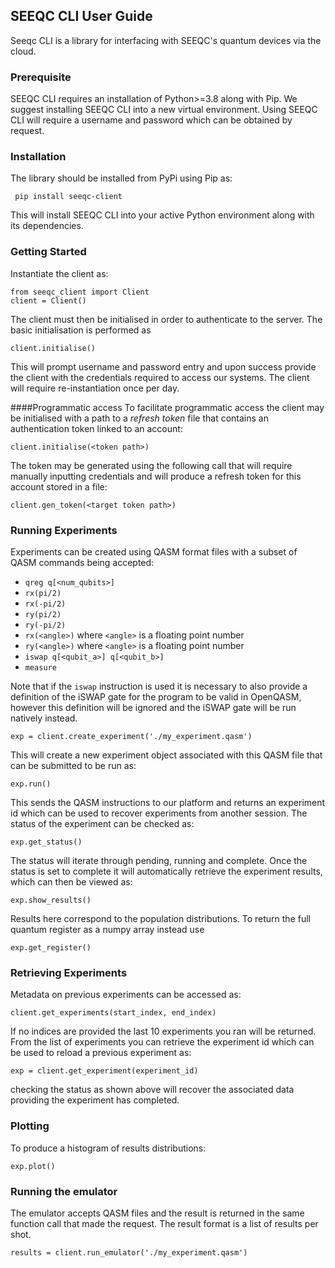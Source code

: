 
## SEEQC CLI User Guide

Seeqc CLI is a library for interfacing with SEEQC's quantum devices via the cloud.

### Prerequisite
SEEQC CLI requires an installation of Python>=3.8 along with Pip. We suggest installing SEEQC CLI into a new virtual environment.
Using SEEQC CLI will require a username and password which can be obtained by request.

### Installation
The library should be installed from PyPi using Pip as:
````
 pip install seeqc-client
 ````
This will install SEEQC CLI into your active Python environment along with its dependencies.

### Getting Started
Instantiate the client as:

````
from seeqc_client import Client
client = Client()
````

The client must then be initialised in order to authenticate to the server.
The basic initialisation is performed as
````
client.initialise()
````
This will prompt username and password entry and upon success provide the client with the credentials required to access our systems.
The client will require re-instantiation once per day.

####Programmatic access
To facilitate programmatic access the client may be initialised with a path to a *refresh token* file that contains an authentication token linked to an account:
````
client.initialise(<token path>)
````
The token may be generated using the following call that will require manually inputting credentials and will produce a refresh token for this account stored in a file:
````
client.gen_token(<target token path>)
````


### Running Experiments
Experiments can be created using QASM format files with a subset of QASM commands being accepted:
   - `qreg q[<num_qubits>]`
   - `rx(pi/2)`
   - `rx(-pi/2)`
   - `ry(pi/2)`
   - `ry(-pi/2)`
   - `rx(<angle>)` where `<angle>` is a floating point number
   - `ry(<angle>)` where `<angle>` is a floating point number
   - `iswap q[<qubit_a>] q[<qubit_b>]`
   - `measure`

Note that if the `iswap` instruction is used it is necessary to also provide a definition of the iSWAP gate for the program to be valid in OpenQASM, however this definition will be ignored and the iSWAP gate will be run natively instead.


````
exp = client.create_experiment('./my_experiment.qasm')
````
This will create a new experiment object associated with this QASM file that can be submitted to be run as:
````
exp.run()
````
This sends the QASM instructions to our platform and returns an experiment id which can be used to recover experiments from another session.
The status of the experiment can be checked as:
````
exp.get_status()
````
The status will iterate through pending, running and complete. Once the status is set to complete it will automatically retrieve the experiment results, which can then be viewed as:
````
exp.show_results()
````
Results here correspond to the population distributions. To return the full quantum register as a numpy array instead use
````
exp.get_register()
````
### Retrieving Experiments
Metadata on previous experiments can be accessed as:
````
client.get_experiments(start_index, end_index)
````
If no indices are provided the last 10 experiments you ran will be returned.
From the list of experiments you can retrieve the experiment id which can be used to reload a previous experiment as:
````
exp = client.get_experiment(experiment_id)
````
checking the status as shown above will recover the associated data providing the experiment has completed.

### Plotting
To produce a histogram of results distributions:
````
exp.plot()
````

### Running the emulator
The emulator accepts QASM files and the result is returned in the same function call that made the request.
The result format is a list of results per shot.
````
results = client.run_emulator('./my_experiment.qasm')
````
